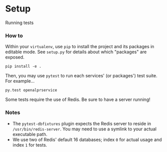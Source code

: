 # Setup

Running tests

### How to

Within your `virtualenv`, use `pip` to install the project and its packages in editable mode. See `setup.py` for details about which "packages" are exposed.

```
pip install -e .
```

Then, you may use `pytest` to run each services' (or packages') test suite. For example...

```
py.test openalprservice
```

Some tests require the use of Redis. Be sure to have a server running!

### Notes

- The `pytest-dbfixtures` plugin expects the Redis server to reside in `/usr/bin/redis-server`. You may need to use a symlink to your actual executable path.
- We use two of Redis' default 16 databases; index `0` for actual usage and index `1` for tests.
